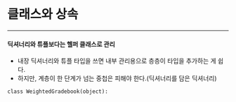 # 클래스와 상속
----
#### 딕셔너리와 튜플보다는 헬퍼 클래스로 관리
* 내장 딕셔너리와 튜플 타입을 쓰면 내부 관리용으로 층층이 타입을 추가하는 게 쉽다.
* 하지만, 계층이 한 단계가 넘는 중첩은 피해야 한다.(딕셔너리를 담은 딕셔너리)


```
class WeightedGradebook(object):


```
